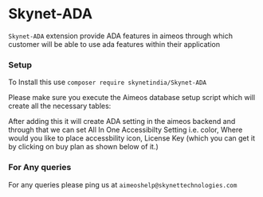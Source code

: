 # Skynet-ADA
`Skynet-ADA` extension provide ADA features in aimeos through which customer will be able to use ada features within their application


### Setup

To Install this use `composer require skynetindia/Skynet-ADA`

Please make sure you execute the Aimeos database setup script which will create all the necessary tables:



After adding this it will create ADA setting in the aimeos backend and through that we can set All In One Accessibilty Setting i.e. color, Where would you like to place accessbility icon, License Key (which you can get it by clicking on buy plan as shown below of it.)

### For Any queries
For any queries please ping us at `aimeoshelp@skynettechnologies.com`

